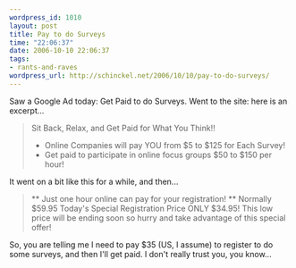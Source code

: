 ```yaml
--- 
wordpress_id: 1010
layout: post
title: Pay to do Surveys
time: "22:06:37"
date: 2006-10-10 22:06:37
tags: 
- rants-and-raves
wordpress_url: http://schinckel.net/2006/10/10/pay-to-do-surveys/
---
```

Saw a Google Ad today: Get Paid to do Surveys. Went to the site: here is an excerpt... 

> Sit Back, Relax, and Get Paid for What You Think!! 
> 
>   * Online Companies will pay YOU from $5 to $125 for Each Survey!
>   * Get paid to participate in online focus groups $50 to $150 per hour!

It went on a bit like this for a while, and then... 

> ** Just one hour online can pay for your registration! ** Normally $59.95 Today's Special Registration Price ONLY $34.95! This low price will be ending soon so hurry and take advantage of this special offer!

So, you are telling me I need to pay $35 (US, I assume) to register to do some surveys, and then I'll get paid. I don't really trust you, you know... 
